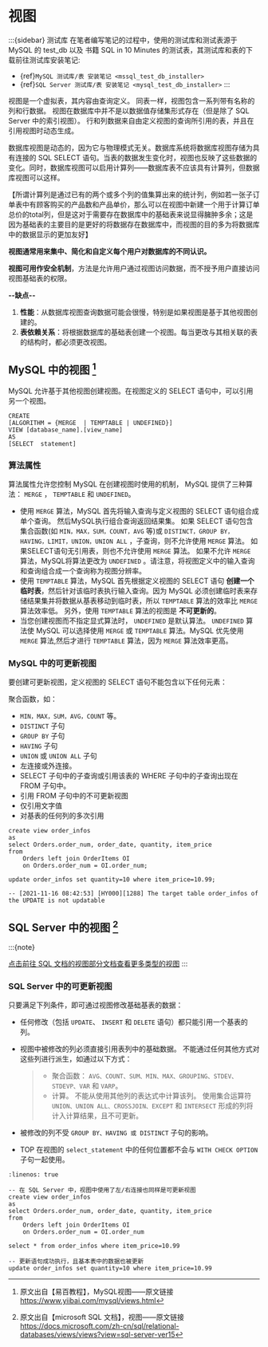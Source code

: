 # 视图

:::{sidebar} 测试库
在笔者编写笔记的过程中，使用的测试库和测试表源于 MySQL 的 test_db 以及 书籍 SQL in 10 Minutes 的测试表，其测试库和表的下载前往测试库安装笔记:

- {ref}`MySQL 测试库/表 安装笔记 <mssql_test_db_installer>`
- {ref}`SQL Server 测试库/表 安装笔记 <mysql_test_db_installer>`
:::

视图是一个虚拟表，其内容由查询定义。 同表一样，视图包含一系列带有名称的列和行数据。 视图在数据库中并不是以数据值存储集形式存在（但是除了 SQL Server 中的索引视图）。 行和列数据来自由定义视图的查询所引用的表，并且在引用视图时动态生成。

数据库视图是动态的，因为它与物理模式无关。数据库系统将数据库视图存储为具有连接的 SQL SELECT 语句。当表的数据发生变化时，视图也反映了这些数据的变化。同时，数据库视图可以启用计算列——数据库表不应该具有计算列，但数据库视图可以这样。

【所谓计算列是通过已有的两个或多个列的值集算出来的统计列，例如若一张子订单表中有顾客购买的产品数和产品单价，那么可以在视图中新建一个用于计算订单总价的total列，但是这对于需要存在数据库中的基础表来说显得臃肿多余；这是因为基础表的主要目的是更好的将数据存在数据库中，而视图的目的多为将数据库中的数据显示的更加友好】

**视图通常用来集中、简化和自定义每个用户对数据库的不同认识。**

**视图可用作安全机制**，方法是允许用户通过视图访问数据，而不授予用户直接访问视图基础表的权限。

**--缺点--**

1. **性能**：从数据库视图查询数据可能会很慢，特别是如果视图是基于其他视图创建的。
2. **表依赖关系**：将根据数据库的基础表创建一个视图。每当更改与其相关联的表的结构时，都必须更改视图。

## MySQL 中的视图 [^id7]

MySQL 允许基于其他视图创建视图。在视图定义的 SELECT 语句中，可以引用另一个视图。

```mysql
CREATE
[ALGORITHM = {MERGE  | TEMPTABLE | UNDEFINED}]
VIEW [database_name].[view_name]
AS
[SELECT  statement]
```

### 算法属性

算法属性允许您控制 MySQL 在创建视图时使用的机制， MySQL 提供了三种算法： `MERGE` ， `TEMPTABLE` 和 `UNDEFINED`。

- 使用 `MERGE` 算法，MySQL 首先将输入查询与定义视图的 SELECT 语句组合成单个查询。 然后MySQL执行组合查询返回结果集。 如果 SELECT 语句包含集合函数(如 `MIN，MAX，SUM，COUNT，AVG` 等)或 `DISTINCT，GROUP BY，HAVING，LIMIT，UNION，UNION ALL` ，子查询，则不允许使用 `MERGE` 算法。 如果SELECT语句无引用表，则也不允许使用 `MERGE` 算法。 如果不允许 `MERGE` 算法，MySQL将算法更改为 `UNDEFINED` 。请注意，将视图定义中的输入查询和查询组合成一个查询称为视图分辨率。
- 使用 `TEMPTABLE` 算法，MySQL 首先根据定义视图的 SELECT 语句 **创建一个临时表**，然后针对该临时表执行输入查询。因为 MySQL 必须创建临时表来存储结果集并将数据从基表移动到临时表，所以 `TEMPTABLE` 算法的效率比 `MERGE` 算法效率低。 另外，使用 `TEMPTABLE` 算法的视图是 **不可更新的**。
- 当您创建视图而不指定显式算法时， `UNDEFINED` 是默认算法。 `UNDEFINED` 算法使 MySQL 可以选择使用 `MERGE` 或 `TEMPTABLE` 算法。MySQL 优先使用 `MERGE` 算法,然后才进行 `TEMPTABLE` 算法，因为 `MERGE` 算法效率更高。

### MySQL 中的可更新视图

要创建可更新视图，定义视图的 SELECT 语句不能包含以下任何元素：

聚合函数，如：

- `MIN，MAX，SUM，AVG，COUNT` 等。
- `DISTINCT` 子句
- `GROUP BY` 子句
- `HAVING` 子句
- `UNION` 或 `UNION ALL` 子句
- 左连接或外连接。
- SELECT 子句中的子查询或引用该表的 WHERE 子句中的子查询出现在 FROM 子句中。
- 引用 FROM 子句中的不可更新视图
- 仅引用文字值
- 对基表的任何列的多次引用

```mysql
create view order_infos
as
select Orders.order_num, order_date, quantity, item_price
from
    Orders left join OrderItems OI
    on Orders.order_num = OI.order_num;

update order_infos set quantity=10 where item_price=10.99;

-- [2021-11-16 08:42:53] [HY000][1288] The target table order_infos of the UPDATE is not updatable
```



## SQL Server 中的视图 [^id8]

:::{note}

[点击前往 SQL 文档的视图部分文档查看更多类型的视图](https://docs.microsoft.com/zh-cn/sql/relational-databases/views/views?view=sql-server-ver15#types-of-views)
:::

### SQL Server 中的可更新视图

只要满足下列条件，即可通过视图修改基础基表的数据：

- 任何修改（包括 `UPDATE`、 `INSERT` 和 `DELETE` 语句）都只能引用一个基表的列。

- 视图中被修改的列必须直接引用表列中的基础数据。 不能通过任何其他方式对这些列进行派生，如通过以下方式：

  > - 聚合函数： `AVG、COUNT、SUM、MIN、MAX、GROUPING、STDEV、STDEVP、VAR` 和 `VARP`。
  > - 计算。 不能从使用其他列的表达式中计算该列。 使用集合运算符 `UNION、UNION ALL、CROSSJOIN、EXCEPT` 和 `INTERSECT` 形成的列将计入计算结果，且不可更新。

- 被修改的列不受 `GROUP BY、HAVING 或 DISTINCT` 子句的影响。

- TOP 在视图的 `select_statement` 中的任何位置都不会与 `WITH CHECK OPTION` 子句一起使用。

```{code-block} mysql
:linenos: true

-- 在 SQL Server 中，视图中使用了左/右连接也同样是可更新视图
create view order_infos
as
select Orders.order_num, order_date, quantity, item_price
from
    Orders left join OrderItems OI
    on Orders.order_num = OI.order_num

select * from order_infos where item_price=10.99

-- 更新语句成功执行，且基本表中的数据也被更新
update order_infos set quantity=10 where item_price=10.99
```
 
[^id7]: 原文出自【易百教程】，MySQL视图——原文链接 <https://www.yiibai.com/mysql/views.html>

[^id8]: 原文出自【microsoft SQL 文档】，视图——原文链接 <https://docs.microsoft.com/zh-cn/sql/relational-databases/views/views?view=sql-server-ver15>
